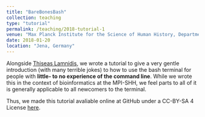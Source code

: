 ```yaml
---
title: "BareBonesBash"
collection: teaching
type: "tutorial"
permalink: /teaching/2018-tutorial-1
venue: "Max Planck Institute for the Science of Human History, Department of Archaeogenetics"
date: 2018-01-20
location: "Jena, Germany"
---
```


Alongside [Thiseas Lamnidis](https://www.shh.mpg.de/person/45025/25522), we wrote a tutorial to give a very gentle introduction (with many terrible jokes) to how to use the bash terminal for people with **little- to no experience of the command line**. While we wrote this in the context of bioinformatics at the MPI-SHH, we feel parts to all of it is generally applicable to all newcomers to the terminal.

Thus, we made this tutorial avaliable online at GitHub under a CC-BY-SA 4 License [here](https://github.com/TCLamnidis/BareBonesBash). 
